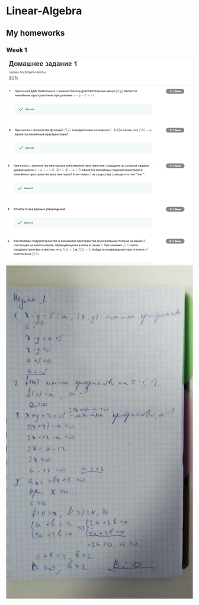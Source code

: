# Linear-Algebra
## My homeworks
### Week 1
![week1](/Proofs/Week1/Screen1.png)
![week1](/Proofs/Week1/Screen2.png)
![week1](/Proofs/Week1/photo1.jpg)
